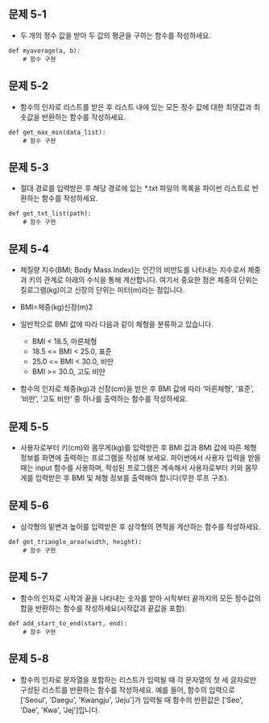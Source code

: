 ## 문제 5-1

 * 두 개의 정수 값을 받아 두 값의 평균을 구하는 함수를 작성하세요.

```
def myaverage(a, b):
    # 함수 구현
```

## 문제 5-2

 * 함수의 인자로 리스트를 받은 후 리스트 내에 있는 모든 정수 값에 대한 최댓값과 최솟값을 반환하는 함수를 작성하세요.

```
def get_max_min(data_list):
    # 함수 구현
```

## 문제 5-3

 * 절대 경로를 입력받은 후 해당 경로에 있는 *.txt 파일의 목록을 파이썬 리스트로 반환하는 함수를 작성하세요.

```
def get_txt_list(path):
    # 함수 구현
```

## 문제 5-4

 * 체질량 지수(BMI; Body Mass Index)는 인간의 비만도를 나타내는 지수로서 체중과 키의 관계로 아래의 수식을 통해 계산합니다. 여기서 중요한 점은 체중의 단위는 킬로그램(kg)이고 신장의 단위는 미터(m)라는 점입니다.

 * BMI=체중(kg)신장(m)2

 * 일반적으로 BMI 값에 따라 다음과 같이 체형을 분류하고 있습니다.
 	* BMI < 18.5, 마른체형
 	* 18.5 <= BMI < 25.0, 표준
 	* 25.0 <= BMI < 30.0, 비만
 	* BMI >= 30.0, 고도 비만

 * 함수의 인자로 체중(kg)과 신장(cm)을 받은 후 BMI 값에 따라 ‘마른체형’, ‘표준’, ‘비만’, ‘고도 비만’ 중 하나를 출력하는 함수를 작성하세요.

## 문제 5-5

 * 사용자로부터 키(cm)와 몸무게(kg)를 입력받은 후 BMI 값과 BMI 값에 따른 체형 정보를 화면에 출력하는 프로그램을 작성해 보세요. 파이썬에서 사용자 입력을 받을 때는 input 함수를 사용하며, 작성된 프로그램은 계속해서 사용자로부터 키와 몸무게를 입력받은 후 BMI 및 체형 정보를 출력해야 합니다(무한 루프 구조).

## 문제 5-6

 * 삼각형의 밑변과 높이를 입력받은 후 삼각형의 면적을 계산하는 함수를 작성하세요.

```
def get_triangle_area(width, height):
    # 함수 구현
```

## 문제 5-7

 * 함수의 인자로 시작과 끝을 나타내는 숫자를 받아 시작부터 끝까지의 모든 정수값의 합을 반환하는 함수를 작성하세요(시작값과 끝값을 포함).

```
def add_start_to_end(start, end):
    # 함수 구현
```
## 문제 5-8

 * 함수의 인자로 문자열을 포함하는 리스트가 입력될 때 각 문자열의 첫 세 글자로만 구성된 리스트를 반환하는 함수를 작성하세요. 
 예를 들어, 함수의 입력으로 ['Seoul', 'Daegu', 'Kwangju', 'Jeju']가 입력될 때 함수의 반환값은 ['Seo', 'Dae', 'Kwa', 'Jej']입니다.